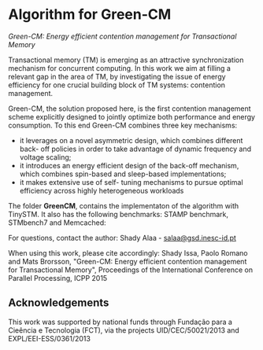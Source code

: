 # Algorithm for Green-CM

*Green-CM: Energy efficient contention management for Transactional Memory*

Transactional memory (TM) is emerging as an attractive synchronization mechanism for concurrent computing. In this work we aim at filling a relevant gap in the area of TM, by investigating the issue of energy efficiency for one crucial building block of TM systems: contention management.

Green-CM, the solution proposed here, is the first contention management scheme explicitly designed to jointly optimize both performance and energy consumption. To this end Green-CM combines three key mechanisms: 
* it leverages on a novel asymmetric design, which combines different back- off policies in order to take advantage of dynamic frequency and voltage scaling; 
* it introduces an energy efficient design of the back-off mechanism, which combines spin-based and sleep-based implementations;
* it makes extensive use of self- tuning mechanisms to pursue optimal efficiency across highly heterogeneous workloads

The folder **GreenCM**, contains the implementaton of the algorithm with TinySTM. It also has the following benchmarks: STAMP benchmark, STMbench7 and Memcached:

For questions, contact the author: Shady Alaa - salaa@gsd.inesc-id.pt

When using this work, please cite accordingly: Shady Issa, Paolo Romano and Mats Brorsson, "Green-CM: Energy efficient contention management for Transactional Memory", Proceedings of the International Conference on Parallel Processing, ICPP 2015

## Acknowledgements
This work was supported by national funds through Fundação para a Cieência e Tecnologia (FCT), via the projects UID/CEC/50021/2013 and EXPL/EEI-ESS/0361/2013
